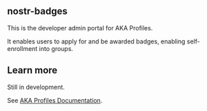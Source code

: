## nostr-badges

This is the developer admin portal for AKA Profiles. 

It enables users to apply for and be awarded badges, enabling self-enrollment into groups.

## Learn more

Still in development. 

See [AKA Profiles Documentation](https://www.akaprofiles.com).
